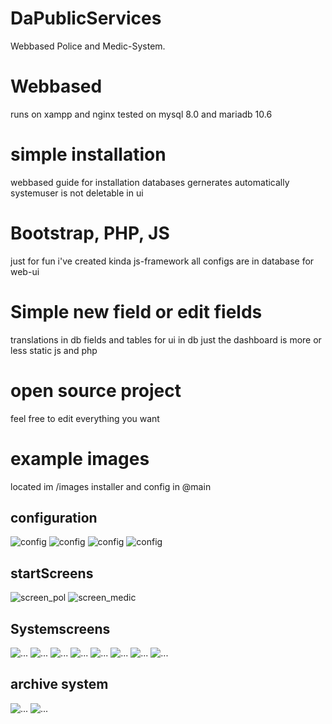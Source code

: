 # DaPublicServices
Webbased Police and Medic-System.

# Webbased
runs on xampp and nginx
tested on mysql 8.0 and mariadb 10.6

# simple installation
webbased guide for installation
databases gernerates automatically
systemuser is not deletable in ui

# Bootstrap, PHP, JS
just for fun i've created kinda js-framework
all configs are in database for web-ui

# Simple new field or edit fields
translations in db
fields and tables for ui in db
just the dashboard is more or less static js and php

# open source project
feel free to edit everything you want

# example images 
located im /images
installer and config in @main

## configuration
![config](https://github.com/DaBurnerGermany/DaPublicServices/blob/main/images/%40main/Screenshot%202022-06-21%20210835.png)
![config](https://github.com/DaBurnerGermany/DaPublicServices/blob/main/images/%40main/Screenshot%202022-06-21%20211127.png)
![config](https://github.com/DaBurnerGermany/DaPublicServices/blob/main/images/%40main/Screenshot%202022-06-21%20211610.png)
![config](https://github.com/DaBurnerGermany/DaPublicServices/blob/main/images/%40main/Screenshot%202022-06-21%20211636.png)

## startScreens
![screen_pol](https://github.com/DaBurnerGermany/DaPublicServices/blob/main/images/%40main/startscreen_police.png)
![screen_medic](https://github.com/DaBurnerGermany/DaPublicServices/blob/main/images/%40main/startscreen_medic.png)

## Systemscreens

![...](https://github.com/DaBurnerGermany/DaPublicServices/blob/main/images/medic_system/overview.png)
![...](https://github.com/DaBurnerGermany/DaPublicServices/blob/main/images/police_system/add_file.png)
![...](https://github.com/DaBurnerGermany/DaPublicServices/blob/main/images/medic_system/file.png)
![...](https://github.com/DaBurnerGermany/DaPublicServices/blob/main/images/police_system/view_file.png)
![...](https://github.com/DaBurnerGermany/DaPublicServices/blob/main/images/medic_system/file_entry.png)
![...](https://github.com/DaBurnerGermany/DaPublicServices/blob/main/images/police_system/add_vehicle.png)
![...](https://github.com/DaBurnerGermany/DaPublicServices/blob/main/images/police_system/control_centre.png)
![...](https://github.com/DaBurnerGermany/DaPublicServices/blob/main/images/police_system/law_book.png)


## archive system
![...](https://github.com/DaBurnerGermany/DaPublicServices/blob/main/images/police_system/archive.png)
![...](https://github.com/DaBurnerGermany/DaPublicServices/blob/main/images/police_system/archive_01.png)
